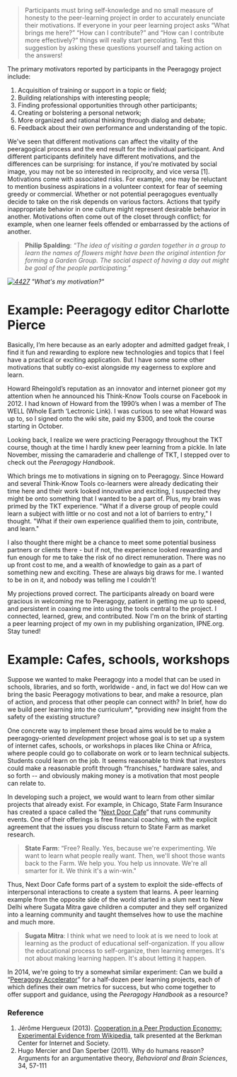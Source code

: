 > Participants must bring self-knowledge and no small measure of honesty
> to the peer-learning project in order to accurately enunciate their
> motivations. If everyone in your peer learning project asks “What
> brings me here?” “How can I contribute?” and “How can I contribute
> more effectively?” things will really start percolating. Test this
> suggestion by asking these questions yourself and taking action on the
> answers!

The primary motivators reported by participants in the Peeragogy project
include:
1.  Acquisition of training or support in a topic or field;
2.  Building relationships with interesting people;
3.  Finding professional opportunities through other participants;
4.  Creating or bolstering a personal network;
5.  More organized and rational thinking through dialog and debate;
6.  Feedback about their own performance and understanding of the topic.

We've seen that different motivations can affect the vitality of the
peeragogical process and the end result for the individual participant.
And different participants definitely have different motivations, and
the differences can be surprising: for instance, if you're motivated by
social image, you may not be so interested in reciprocity, and vice
versa [1]. Motivations come with associated risks. For example, one may
be reluctant to mention business aspirations in a volunteer context for
fear of seeming greedy or commercial. Whether or not potential
peeragogues eventually decide to take on the risk depends on various
factors. Actions that typify inappropriate behavior in one culture might
represent desirable behavior in another. Motivations often come out of
the closet through conflict; for example, when one learner feels
offended or embarrassed by the actions of another.
> **Philip Spalding**: *“The idea of visiting a garden together in a
> group to learn the names of flowers might have been the original
> intention for forming a Garden Group. The social aspect of having a
> day out might be goal of the people participating.”*

*[![4427](http://peeragogy.org/wp-content/uploads/2013/01/44272.jpg)](http://peeragogy.org/motivation/4427-3/)*
*"What's my motivation?"*

# Example: Peeragogy editor Charlotte Pierce

Basically, I’m here because as an early adopter and admitted gadget
freak, I find it fun and rewarding to explore new technologies and
topics that I feel have a practical or exciting application. But I have
some some other motivations that subtly co-exist alongside my eagerness
to explore and learn.

Howard Rheingold’s reputation as an innovator and internet pioneer got
my attention when he announced his Think-Know Tools course on Facebook
in 2012. I had known of Howard from the 1990’s when I was a member of
The WELL (Whole Earth ‘Lectronic Link). I was curious to see what Howard
was up to, so I signed onto the wiki site, paid my $300, and took the
course starting in October.

Looking back, I realize we were practicing Peeragogy throughout the TKT
course, though at the time I hardly knew peer learning from a pickle. In
late November, missing the camaraderie and challenge of TKT, I stepped
over to check out the *Peeragogy Handbook*.

Which brings me to motivations in signing on to Peeragogy. Since Howard
and several Think-Know Tools co-learners were already dedicating their
time here and their work looked innovative and exciting, I suspected
they might be onto something that I wanted to be a part of. Plus, my
brain was primed by the TKT experience. "What if a diverse group of
people could learn a subject with little or no cost and not a lot of
barriers to entry," I thought. "What if their own experience qualified
them to join, contribute, and learn."

I also thought there might be a chance to meet some potential business
partners or clients there - but if not, the experience looked rewarding
and fun enough for me to take the risk of no direct remuneration. There
was no up front cost to me, and a wealth of knowledge to gain as a part
of something new and exciting. These are always big draws for me. I
wanted to be in on it, and nobody was telling me I couldn't!

My projections proved correct. The participants already on board were
gracious in welcoming me to Peeragogy, patient in getting me up to
speed, and persistent in coaxing me into using the tools central to the
project. I connected, learned, grew, and contributed. Now I'm on the
brink of starting a peer learning project of my own in my publishing
organization, IPNE.org. Stay tuned!

# Example: Cafes, schools, workshops

Suppose we wanted to make Peeragogy into a model that can be used in
schools, libraries, and so forth, worldwide - and, in fact we do! How
can we bring the basic Peeragogy motivations to bear, and make a
resource, plan of action, and process that other people can connect
with? In brief, how do we build peer learning into the curriculum*,
*providing new insight from the safety of the existing structure?

One concrete way to implement these broad aims would be to make a
peeragogy-oriented *development* project whose goal is to set up a
system of internet cafes, schools, or workshops in places like China or
Africa, where people could go to collaborate on work or to learn
technical subjects. Students could learn on the job. It seems reasonable
to think that investors could make a reasonable profit through
“franchises,” hardware sales, and so forth -- and obviously making money
is a motivation that most people can relate to.

In developing such a project, we would want to learn from other similar
projects that already exist. For example, in Chicago, State Farm
Insurance has created a space called the “[Next Door
Cafe](https://www.nextdoorchi.com/)” that runs community events. One of
their offerings is free financial coaching, with the explicit agreement
that the issues you discuss return to State Farm as market research.

> **State Farm**: “Free? Really. Yes, because we're experimenting. We
> want to learn what people really want. Then, we'll shoot those wants
> back to the Farm. We help you. You help us innovate. We're all smarter
> for it. We think it's a win-win."

Thus, Next Door Cafe forms part of a system to exploit the side-effects
of interpersonal interactions to create a system that learns. A peer
learning example from the opposite side of the world started in a slum
next to New Delhi where Sugata Mitra gave children a computer and they
self organized into a learning community and taught themselves how to
use the machine and much more.

> **Sugata Mitra**: I think what we need to look at is we need to look
> at learning as the product of educational self-organization. If you
> allow the educational process to self-organize, then learning emerges.
> It's not about making learning happen. It's about letting it happen.

In 2014, we're going to try a somewhat similar experiment: Can we build
a “[Peeragogy
Accelerator](http://commonsabundance.net/docs/help-build-the-peeragogy-accelerator-work-in-progress/)”
for a half-dozen peer learning projects, each of which defines their own
metrics for success, but who come together to offer support and
guidance, using the *Peeragogy Handbook* as a resource?
### Reference

1.  Jérôme Hergueux (2013). [Cooperation in a Peer Production Economy:
    Experimental Evidence from
    Wikipedia](https://cyber.law.harvard.edu/interactive/events/luncheons/2013/11/jerome),
    talk presented at the Berkman Center for Internet and Society.
2.  Hugo Mercier and Dan Sperber (2011). Why do humans reason? Arguments
    for an argumentative theory, *Behavioral and Brain Sciences*, 34,
    57-111

